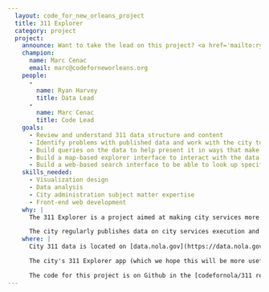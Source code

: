```yaml
---
  layout: code_for_new_orleans_project
  title: 311 Explorer
  category: project
  project:
    announce: Want to take the lead on this project? <a href='mailto:ryan@codeforneworleans.org'>Contact the Project Champion!</a>
    champion:
      name: Marc Cenac
      email: marc@codeforneworleans.org
    people:
      -
        name: Ryan Harvey
        title: Data Lead
      -
        name: Marc Cenac
        title: Code Lead
    goals:
      - Review and understand 311 data structure and content
      - Identify problems with published data and work with the city to remediate them
      - Build queries on the data to help present it in ways that make it easier to understand
      - Build a map-based explorer interface to interact with the data dynamically in aggregate
      - Build a web-based search interface to be able to look up specific interests or issues easily
    skills_needed:
      - Visualization design
      - Data analysis
      - City administration subject matter expertise
      - Front-end web development
    why: |
      The 311 Explorer is a project aimed at making city services more visible to citizens.

      The city regularly publishes data on city services execution and performance, known as 311 data, after the phone number used to call in requests for such services.
    where: |
      City 311 data is located on [data.nola.gov](https://data.nola.gov/City-Administration/311-Calls-2012-Present-/3iz8-nghx).

      The city's 311 Explorer app (which we hope this will be more useful than) is at [311explorer.nola.gov](http://311explorer.nola.gov/main/category/).

      The code for this project is on Github in the [codefornola/311 repo](https://github.com/codefornola/311).
---
```

